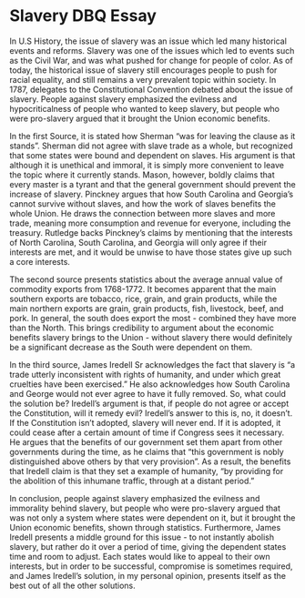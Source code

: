 # Slavery DBQ Essay

In U.S History, the issue of slavery was an issue which led many historical events and reforms. Slavery was one of the issues which led to events such as the Civil War, and was what pushed for change for people of color. As of  today, the historical issue of slavery still encourages people to push for racial equality, and still remains a very prevalent topic within society. In 1787, delegates to the Constitutional Convention debated about the issue of slavery. People against slavery emphasized the evilness and hypocriticalness of people who wanted to keep slavery, but people who were pro-slavery argued that it brought the Union economic benefits.

In the first Source, it is stated how Sherman “was for leaving the clause as it stands”. Sherman did not agree with slave trade as a whole, but recognized that some states were bound and dependent on slaves. His argument is that although it is unethical and immoral, it is simply more convenient to leave the topic where it currently stands. Mason, however, boldly claims that every master is a tyrant and that the general government should prevent the increase of slavery. Pinckney argues that how South Carolina and Georgia’s cannot survive without slaves, and how the work of slaves benefits the whole Union. He draws the connection between more slaves and more trade, meaning more consumption and revenue for everyone, including the treasury. Rutledge backs Pinckney’s claims by mentioning that the interests of North Carolina, South Carolina, and Georgia will only agree if their interests are met, and it would be unwise to have those states give up such a core interests.

The second source presents statistics about the average annual value of commodity exports from 1768-1772. It becomes apparent that the main southern exports are tobacco, rice, grain, and grain products, while the main northern exports are grain, grain products, fish, livestock, beef, and pork. In general, the south does export the most - combined they have more than the North. This brings credibility to argument about the economic benefits slavery brings to the Union - without slavery there would definitely be a significant decrease as the South were dependent on them.

In the third source, James Iredell Sr acknowledges the fact that slavery is “a trade utterly inconsistent with rights of humanity, and under which great cruelties have been exercised.” He also acknowledges how South Carolina and George would not ever agree to have it fully removed. So, what could the solution be? Iredell’s argument is that, if people do not agree or accept the Constitution, will it remedy evil? Iredell’s answer to this is, no, it doesn’t. If the Constitution isn’t adopted, slavery will never end. If it is adopted, it could cease after a certain amount of time if Congress sees it necessary. He argues that the benefits of our government set them apart from other governments during the time, as he claims that “this government is nobly distinguished above others by that very provision”. As a result, the benefits that Iredell claim is that they set a example of humanity, “by providing for the abolition of this inhumane traffic, through at a distant period.” 

In conclusion, people against slavery emphasized the evilness and immorality behind slavery, but people who were pro-slavery argued that was not only a system where states were dependent on it, but it brought the Union economic benefits, shown through statistics. Furthermore, James Iredell presents a middle ground for this issue - to not instantly abolish slavery, but rather do it over a period of time, giving the dependent states time and room to adjust. Each states would like to appeal to their own interests, but in order to be successful, compromise is sometimes required, and James Iredell’s solution, in my personal opinion, presents itself as the best out of all the other solutions.
